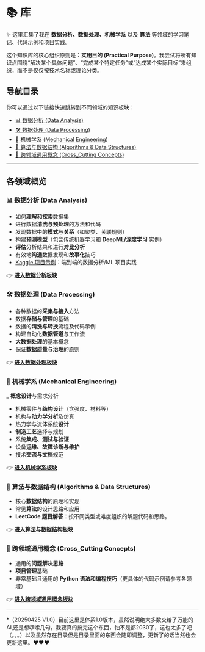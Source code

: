 # 📚 库


✨ 这里汇集了我在 **数据分析、数据处理、机械学系** 以及 **算法** 等领域的学习笔记、代码示例和项目实践。

这个知识库的核心组织原则是：**实用目的 (Practical Purpose)**。我尝试将所有知识点围绕“解决某个具体问题”、“完成某个特定任务”或“达成某个实际目标”来组织，而不是仅仅按技术名称或理论分类。
## 导航目录

你可以通过以下链接快速跳转到不同领域的知识板块：

-   [📊 数据分析 (Data Analysis)](#-数据分析-data-analysis)
-   [🛠️ 数据处理 (Data Processing)](#️-数据处理-data-processing)
-   [🔩 机械学系 (Mechanical Engineering)](#-机械学系-mechanical-engineering)
-   [🧠 算法与数据结构 (Algorithms & Data Structures)](#-算法与数据结构-algorithms--data-structures)
-   [🔗 跨领域通用概念 (Cross_Cutting Concepts)](#-跨领域通用概念-cross_cutting-concepts)
----

## 各领域概览

### 📊 数据分析 (Data Analysis)
-   如何**理解和探索**数据集
-   进行数据**清洗与预处理**的方法和代码
-   发现数据中的**模式与关系**（如聚类、关联规则）
-   构建**预测模型**（包含传统机器学习和 **DeepML/深度学习** 实例）
-   **评估**分析结果和进行**对比分析**
-   有效地**沟通**数据发现和**故事化**技巧
-   [Kaggle 项目示例](<./Data_Analysis/Kaggle_Projects/README.md>)：端到端的数据分析/ML 项目实践

👉 **[进入数据分析板块](<./Data_Analysis/README.md>)**

### 🛠️ 数据处理 (Data Processing)
-   各种数据的**采集与接入**方法
-   数据**存储与管理**的基础
-   数据的**清洗与转换**流程及代码示例
-   构建自动化**数据管道**与工作流
-   **大数据处理**的基本概念
-   保证**数据质量与治理**的原则

👉 **[进入数据处理板块](<./Data_Processing/README.md>)**

### 🔩 机械学系 (Mechanical Engineering)
_   **概念设计**与需求分析
-   机械零件与**结构设计**（含强度、材料等）
-   机构与**动力学分析**及仿真
-   热力学与流体系统**设计**
-   **制造工艺**选择与规划
-   系统**集成、测试与验证**
-   设备**运维、故障诊断与维护**
-   技术**交流与文档**规范

👉 **[进入机械学系板块](<./Mechanical_Engineering/README.md>)**

### 🧠 算法与数据结构 (Algorithms & Data Structures)
-   核心**数据结构**的原理和实现
-   常见**算法**的设计思路和应用
-   **LeetCode 题目解答**：按不同类型或难度组织的解题代码和思路。

👉 **[进入算法与数据结构板块](<./Algorithms/README.md>)**

### 🔗 跨领域通用概念 (Cross_Cutting Concepts)
-   通用的**问题解决思路**
-   **项目管理**基础
-   非常基础且通用的 **Python 语法和编程技巧**（更具体的代码示例请参考各领域）

👉 **[进入跨领域通用概念板块](<./Cross_Cutting_Concepts/README.md>)**

---

*（20250425 V1.0）目前这里是体系1.0版本，虽然说明绝大多数交给了万能的AI,还是想啰嗦几句，我要真的搞完这个东西，怕不是都2030了，这也太多了吧（。。。）以及虽然存在目录但是目录里面的东西会随即调整，更新了的话当然也会更新这里。❤️❤️❤️

